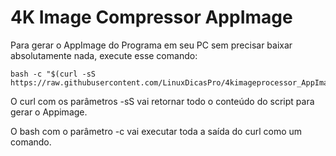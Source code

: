 # 4K Image Compressor AppImage

Para gerar o AppImage do Programa em seu PC sem precisar baixar absolutamente nada, execute esse comando:
```
bash -c "$(curl -sS https://raw.githubusercontent.com/LinuxDicasPro/4kimageprocessor_AppImage/master/get_appimage)"
```

O curl com os parâmetros -sS vai retornar todo o conteúdo do script para gerar o Appimage.

O bash com o parâmetro -c vai executar toda a saída do curl como um comando.
